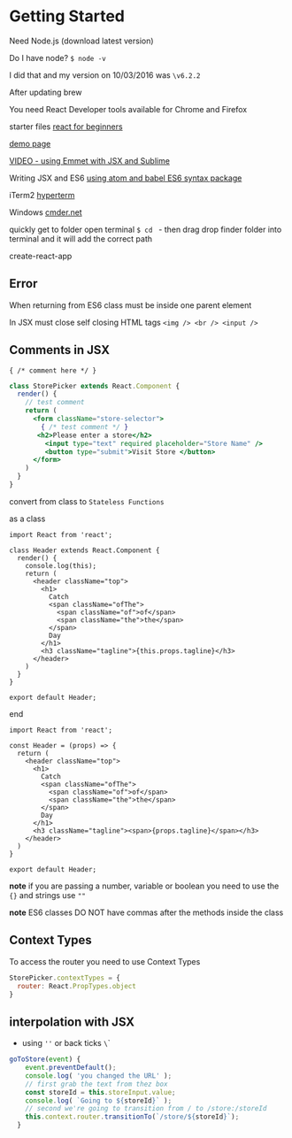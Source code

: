 # Getting Started
Need Node.js (download latest version)

Do I have node?
`$ node -v`

I did that and my version on 10/03/2016 was
`\v6.2.2`

After updating brew

You need React Developer tools
available for Chrome and Firefox

starter files
[react for beginners](https://github.com/wesbos/React-For-Beginners-Starter-Files)

[demo page](http://catchoftheday.wesbos.com/store/ugliest-unsightly-criteria)

[VIDEO - using Emmet with JSX and Sublime](https://www.youtube.com/watch?v=JTHM077EHbI)

Writing 
JSX and ES6
[using atom and babel ES6 syntax package](https://atom.io/packages/language-babel)

iTerm2
[hyperterm](https://hyperterm.org/#installation)

Windows [cmder.net](http://cmder.net)

quickly get to folder
open terminal
`$ cd ` - then drag drop finder folder into terminal and it will add the correct path

create-react-app


## Error
When returning from ES6 class
must be inside one parent element

In JSX must close self closing HTML tags `<img /> <br /> <input />`

## Comments in JSX
`{ /* comment here */ }`

```jsx
class StorePicker extends React.Component {
  render() {
    // test comment
    return (
      <form className="store-selector">
        { /* test comment */ }
       <h2>Please enter a store</h2>
         <input type="text" required placeholder="Store Name" />
         <button type="submit">Visit Store </button>
      </form>
    )
  }
}
```

convert from class to `Stateless Functions`

as a class

```
import React from 'react';

class Header extends React.Component {
  render() {
    console.log(this);
    return (
      <header className="top">
        <h1>
          Catch
          <span className="ofThe">
            <span className="of">of</span>
            <span className="the">the</span>
          </span>
          Day
        </h1>
        <h3 className="tagline">{this.props.tagline}</h3>
      </header>
    )
  }
}

export default Header;
```

end

```
import React from 'react';

const Header = (props) => {
  return (
    <header className="top">
      <h1>
        Catch
        <span className="ofThe">
          <span className="of">of</span>
          <span className="the">the</span>
        </span>
        Day
      </h1>
      <h3 className="tagline"><span>{props.tagline}</span></h3>
    </header>
  )
}

export default Header;
```

**note** if you are passing a number, variable or boolean you need to use the `{}` and strings use `""`

**note** ES6 classes DO NOT have commas after the methods inside the class

## Context Types

To access the router you need to use Context Types

```jsx
StorePicker.contextTypes = {
  router: React.PropTypes.object
}
```

## interpolation with JSX

* using `''` or back ticks `\`\` 

```js
goToStore(event) {
    event.preventDefault();
    console.log( 'you changed the URL' );
    // first grab the text from thez box
    const storeId = this.storeInput.value;
    console.log( `Going to ${storeId}` );
    // second we're going to transition from / to /store:/storeId
    this.context.router.transitionTo(`/store/${storeId}`);
  }
```


